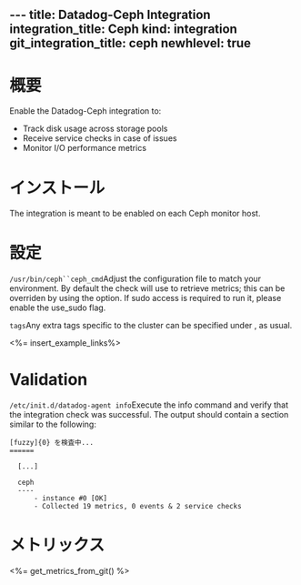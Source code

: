 --- title: Datadog-Ceph Integration integration_title: Ceph kind: integration git_integration_title: ceph
newhlevel: true
---
# 概要

Enable the Datadog-Ceph integration to:

  * Track disk usage across storage pools
  * Receive service checks in case of issues
  * Monitor I/O performance metrics


# インストール

The integration is meant to be enabled on each Ceph monitor host.

# 設定

`/usr/bin/ceph``ceph_cmd`Adjust the configuration file to match your environment. By default the check will use  to retrieve metrics; this can be overriden by using the  option. If sudo access is required to run it, please enable the use_sudo flag.

`tags`Any extra tags specific to the cluster can be specified under , as usual.

<%= insert_example_links%>

# Validation

`/etc/init.d/datadog-agent info`Execute the info command  and verify that the integration check was successful. The output should contain a section similar to the following:

    [fuzzy]{0} を検査中...
    ======

      [...]

      ceph
      ----
          - instance #0 [OK]
          - Collected 19 metrics, 0 events & 2 service checks


# メトリックス

<%= get_metrics_from_git() %>
